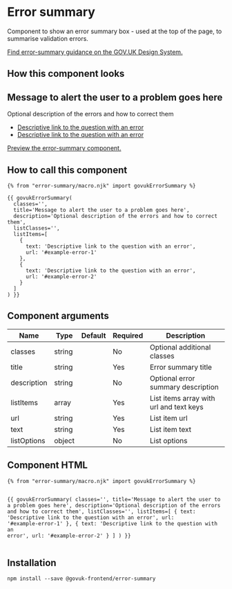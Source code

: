 

<h1 class="govuk-u-heading-36">
Error summary
</h1>

<p class="govuk-u-core-24">
  Component to show an error summary box - used at the top of the page, to summarise validation errors.
</p>

<p class="govuk-u-copy-19">
  <a href="">Find error-summary guidance on the GOV.UK Design System.</a>
</p>

<h2 class="govuk-u-heading-24">How this component looks</h2>

<div>


<div class="govuk-c-error-summary " aria-labelledby="error-summary-title" role="alert" tabindex="-1">

  <h2 class="govuk-c-error-summary__title" id="error-summary-title">
    Message to alert the user to a problem goes here
  </h2>

  <div class="govuk-c-error-summary__body">
    <p>
      Optional description of the errors and how to correct them
    </p>
    <ul class="govuk-c-list  govuk-c-error-summary__list">

  <li>
<a href="#example-error-1 ">        Descriptive link to the question with an error
</a>  </li>
  <li>
<a href="#example-error-2 ">        Descriptive link to the question with an error
</a>  </li>

</ul>

  </div>

</div>

</div>

<p class="govuk-u-copy-19">
<a href="http://govuk-frontend-review.herokuapp.com/components/error-summary/preview">Preview the error-summary component.
</a>
</p>

  <h2 class="govuk-u-heading-24">How to call this component</h2>

  <pre><code>{% from &quot;error-summary/macro.njk&quot; import govukErrorSummary %}

{{ govukErrorSummary(
  classes=&#39;&#39;,
  title=&#39;Message to alert the user to a problem goes here&#39;,
  description=&#39;Optional description of the errors and how to correct them&#39;,
  listClasses=&#39;&#39;,
  listItems=[
    {
      text: &#39;Descriptive link to the question with an error&#39;,
      url: &#39;#example-error-1&#39;
    },
    {
      text: &#39;Descriptive link to the question with an error&#39;,
      url: &#39;#example-error-2&#39;
    }
  ]
) }}
</code></pre>

<h2 class="govuk-u-heading-24">Component arguments</h2>

<div>

<!-- TODO: Use the table macro here and pass it component argument data -->
| Name        | Type   | Default | Required | Description
|---          |---     |---      |---       |---
| classes     | string |         | No       | Optional additional classes
| title       | string |         | Yes      | Error summary title
| description | string |         | No       | Optional error summary description
| listItems   | array  |         | Yes      | List items array with url and text keys
| url         | string |         | Yes      | List item url
| text        | string |         | Yes      | List item text
| listOptions | object |         | No       | List options

</div>

<h2 class="govuk-u-heading-24">Component HTML</h2>
<pre><code>{% from &quot;error-summary/macro.njk&quot; import govukErrorSummary %}

{{ govukErrorSummary(
  classes=&#39;&#39;,
  title=&#39;Message to alert the user to a problem goes here&#39;,
  description=&#39;Optional description of the errors and how to correct them&#39;,
  listClasses=&#39;&#39;,
  listItems=[
    {
      text: &#39;Descriptive link to the question with an error&#39;,
      url: &#39;#example-error-1&#39;
    },
    {
      text: &#39;Descriptive link to the question with an error&#39;,
      url: &#39;#example-error-2&#39;
    }
  ]
) }}
</code></pre>

<h2 class="govuk-u-heading-24">Installation</h2>
<pre><code>npm install --save @govuk-frontend/error-summary</code></pre>

